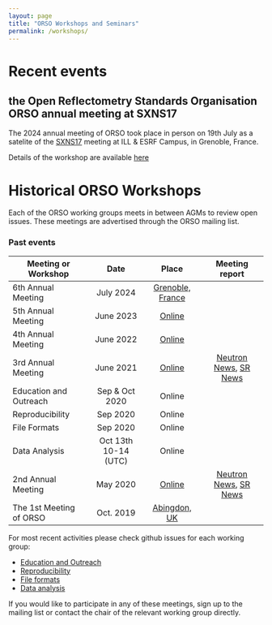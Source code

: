 ```yaml
---
layout: page
title: "ORSO Workshops and Seminars"
permalink: /workshops/
---
```


# Recent events

## the Open Reflectometry Standards Organisation ORSO annual meeting at SXNS17
The 2024 annual meeting of ORSO took place in person on 19th July as a satelite of the [SXNS17](https://workshops.ill.fr/event/393/) meeting at ILL & ESRF Campus, in Grenoble, France. 

Details of the workshop are available [here](./workshop_2024/)

# Historical ORSO Workshops

Each of the ORSO working groups meets in between AGMs to review open issues. These meetings are advertised through the ORSO mailing list.

### Past events

| Meeting or Workshop |      Date      |  Place |  Meeting report | 
|----------|:-------------:|:------:|:------:|
| 6th Annual Meeting | July 2024 |   [Grenoble, France](./workshop_2024/)  |  |
| 5th Annual Meeting | June 2023 |   [Online](./workshop_2023/)  |  |
| 4th Annual Meeting | June 2022 |   [Online](./workshop_2022/)  |  |
| 3rd Annual Meeting | June 2021 |   [Online](./workshop_2021/)  | [Neutron News](https://doi.org/10.1080/10448632.2021.2005422), [SR News](https://doi.org/10.1080/08940886.2022.2043671) |
| Education and Outreach | Sep & Oct 2020 | Online |  |
| Reproducibility | Sep 2020 | Online  |  |
| File Formats | Sep 2020 | Online |  |
|  Data Analysis | Oct 13th 10-14 (UTC) | Online |   |
| 2nd Annual Meeting | May 2020 |   [Online](./workshop_2020/)  | [Neutron News](https://doi.org/10.1080/10448632.2021.1875749), [SR News](https://doi.org/10.1080/08940886.2020.1812362)  |
| The 1st Meeting of ORSO | Oct. 2019 |  [Abingdon, UK](./workshop_2019/)|  |

For most recent activities please check github issues for each working group:
- [Education and Outreach](https://github.com/reflectivity/edu_outreach/issues)
- [Reproducibility](https://github.com/reflectivity//reproducibility/issues)
- [File formats](https://github.com/reflectivity/file_format/issues)
- [Data analysis](https://github.com/reflectivity/analysis/issues)

If you would like to participate in any of these meetings, sign up to the mailing list or contact the chair of the relevant working group directly.
